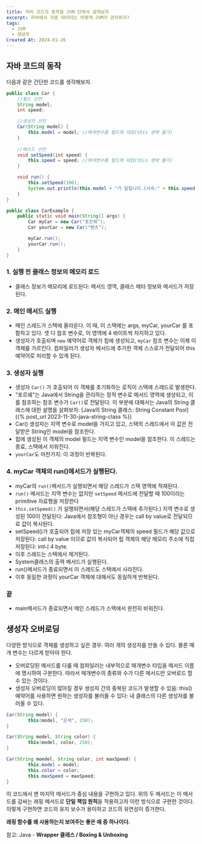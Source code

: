 ```yaml
---
title: 자바 코드의 동작을 JVM 단에서 살펴보자
excerpt: 자바에서 각종 데이터는 어떻게 JVM가 관리하지?
tags:
  - JVM
  - 생성자
Created At: 2024-01-26
---
```

## 자바 코드의 동작

다음과 같은 간단한 코드를 생각해보자.

```java
public class Car {
	//필드 선언
	String model;
	int speed;

	//생성자 선언
	Car(String model) {
		this.model = model; //매개변수를 필드에 대입(this 생략 불가)
	}
	
	//메소드 선언
	void setSpeed(int speed) {
		this.speed = speed; //매개변수를 필드에 대입(this 생략 불가)
	}

	void run() {
		this.setSpeed(100);
		System.out.println(this.model + "가 달립니다.(시속:" + this.speed + "km/h)");
	}
}
```

```java
public class CarExample {
	public static void main(String[] args) {
		Car myCar = new Car("포르쉐");
		Car yourCar = new Car("벤츠");

		myCar.run();
		yourCar.run();
	}
}
```

### 1. 실행 전 클래스 정보의 메모리 로드
- 클래스 정보가 메모리에 로드된다: 메서드 영역, 클래스 메타 정보와 메서드가 저장된다.

### 2. 메인 메서드 실행 

- 메인 스레드가 스택에 올라온다. 이 때, 이 스택에는 args, myCar, yourCar 를 포함하고 있다. 셋 다 참조 변수로, 이 영역에 4 바이트씩 차지하고 있다.
- 생성자가 호출되며 `new` 예약어로 객체가 힙에 생성되고, `myCar` 참조 변수는 이제 이 객체를 가르킨다. 컴파일러가 생성자 메서드에 추가한 객체 스스로가 전달되어 this 예약어로 처리할 수 있게 된다.

### 3. 생성자 실행

- 생성자 `Car()` 가 호출되어 이 객체를 초기화하는 로직이 스택에 스레드로 발생한다.
- "포르쉐"는 Java에서 String을 관리하는 정적 변수로 메서드 영역에 생성되고, 이를 참조하는 참조 변수가 `Car()`로 전달된다. 이 부분에 대해서는 Java의 String 클래스에 대한 설명을 살펴보자: [Java의 String 클래스: String Constant Pool]({% post_url 2023-11-30-java-string-class %})
- Car() 생성자는 지역 변수로 model을 가지고 있고, 스택의 스레드에서 이 값은 전달받은 String인 model을 참조한다.
- 힙에 생성된 이 객체의 model 필드는 지역 변수인 model을 참조한다. 이 스레드는 종료, 스택에서 지워진다.
- `yourCar`도 마찬가지: 이 과정이 반복된다.

### 4. myCar 객체의 run()메서드가 실행된다.

-  myCar의 `run()`메서드가 실행되면서 해당 스레드가 스택 영역에 적재된다.
- `run()` 메서드는 지역 변수는 없지만 `setSpeed` 메서드에 전달할 때 100이라는 primitive 자료형을 저장한다
-  `this.setSpeed()` 가 실행되면서(해당 스레드가 스택에 추가된다.) 지역 변수로 생성된 100이 전달된다: Java에서 참조형이 아닌 경우는 call by value로 전달되므로 값이 복사된다.
- setSpeed()가 호출되어 힙에 저장 있는 myCar객체의 speed 필드가 해당 값으로 저장된다: call by value 이므로 값이 복사되어 힙 객체의 해당 메모리 주소에 직접 저장된다: int니 4 byte.
- 이후 스레드는 스택에서 제거된다.
- System클래스의 출력 메서드가 실행된다.
- run()메서드가 종료되면서 이 스레드도 스택에서 사라진다.
- 이후 동일한 과정이 yourCar 객체에 대해서도 동일하게 반복된다.

### 끝
- main메서드가 종료되면서 메인 스레드가 스택에서 완전히 비워진다.

## 생성자 오버로딩

다양한 방식으로 객체를 생성하고 싶은 경우. 여러 개의 생성자를 만들 수 있다. 물론 매개 변수는 다르게 받아야 한다.

- 오버로딩된 메서드를 다룰 때 컴파일러는 내부적으로 매개변수 타입을 메서드 이름에 명시하여 구분한다. 따라서 매개변수의 종류와 수가 다른 메서드만 오버로드 할 수 있는 것이다.
- 생성자 오버로딩이 많아질 경우 생성자 간의 중복된 코드가 발생할 수 있음: this() 예약어를 사용하면 원하는 생성자를 불러올 수 있다: 내 클래스의 다른 생성자를 불러올 수 있다.

```java
Car(String model) {
		this(model, "은색", 250);
}

Car(String model, String color) {
		this(model, color, 250);
}

Car(String moedel, String color, int maxSpeed) {
		this.model = model;
		this.color = color;
		this.maxSpeed = maxSpeed;
}
```

이 코드에서 맨 마지막 메서드가 중심 내용을 구현하고 있다. 위의 두 메서드는 이 메서드를 감싸는 래핑 메서드로 **단일 책임 원칙**을 적용하고자 이런 방식으로 구현한 것이다. 이렇게 구현하면 코드의 유지 보수가 용이하고 코드의 유연성이 증가한다.

**래핑 함수를 왜 사용하는지 보여주는 좋은 예 중 하나이다.**

참고: Java - **Wrapper 클래스 / Boxing & Unboxing**